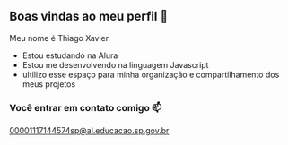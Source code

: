 ## Boas vindas ao meu perfil 💙

Meu nome é Thiago Xavier 

- Estou estudando na Alura
- Estou me desenvolvendo na linguagem Javascript
- ultilizo esse espaço para minha organização e compartilhamento dos meus projetos

### Você entrar em contato comigo 📫

00001117144574sp@al.educacao.sp.gov.br


